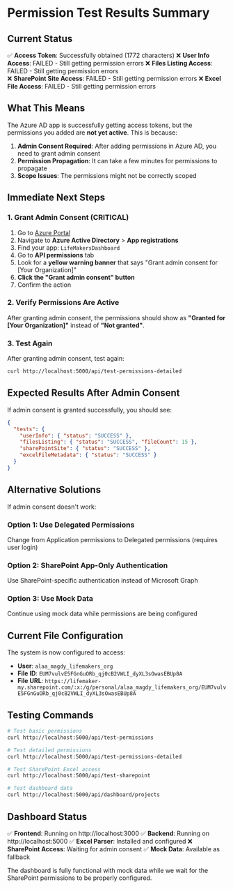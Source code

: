 # Permission Test Results Summary

## Current Status
✅ **Access Token**: Successfully obtained (1772 characters)
❌ **User Info Access**: FAILED - Still getting permission errors
❌ **Files Listing Access**: FAILED - Still getting permission errors  
❌ **SharePoint Site Access**: FAILED - Still getting permission errors
❌ **Excel File Access**: FAILED - Still getting permission errors

## What This Means

The Azure AD app is successfully getting access tokens, but the permissions you added are **not yet active**. This is because:

1. **Admin Consent Required**: After adding permissions in Azure AD, you need to grant admin consent
2. **Permission Propagation**: It can take a few minutes for permissions to propagate
3. **Scope Issues**: The permissions might not be correctly scoped

## Immediate Next Steps

### 1. Grant Admin Consent (CRITICAL)
1. Go to [Azure Portal](https://portal.azure.com)
2. Navigate to **Azure Active Directory** > **App registrations**
3. Find your app: `LifeMakersDashboard`
4. Go to **API permissions** tab
5. Look for a **yellow warning banner** that says "Grant admin consent for [Your Organization]"
6. **Click the "Grant admin consent" button**
7. Confirm the action

### 2. Verify Permissions Are Active
After granting admin consent, the permissions should show as **"Granted for [Your Organization]"** instead of **"Not granted"**.

### 3. Test Again
After granting admin consent, test again:
```bash
curl http://localhost:5000/api/test-permissions-detailed
```

## Expected Results After Admin Consent

If admin consent is granted successfully, you should see:
```json
{
  "tests": {
    "userInfo": { "status": "SUCCESS" },
    "filesListing": { "status": "SUCCESS", "fileCount": 15 },
    "sharePointSite": { "status": "SUCCESS" },
    "excelFileMetadata": { "status": "SUCCESS" }
  }
}
```

## Alternative Solutions

If admin consent doesn't work:

### Option 1: Use Delegated Permissions
Change from Application permissions to Delegated permissions (requires user login)

### Option 2: SharePoint App-Only Authentication
Use SharePoint-specific authentication instead of Microsoft Graph

### Option 3: Use Mock Data
Continue using mock data while permissions are being configured

## Current File Configuration

The system is now configured to access:
- **User**: `alaa_magdy_lifemakers_org`
- **File ID**: `EUM7vulvE5FGnGuORb_qj0cB2VWLI_dyXL3sOwasEBUp8A`
- **File URL**: `https://lifemaker-my.sharepoint.com/:x:/g/personal/alaa_magdy_lifemakers_org/EUM7vulvE5FGnGuORb_qj0cB2VWLI_dyXL3sOwasEBUp8A`

## Testing Commands

```bash
# Test basic permissions
curl http://localhost:5000/api/test-permissions

# Test detailed permissions
curl http://localhost:5000/api/test-permissions-detailed

# Test SharePoint Excel access
curl http://localhost:5000/api/test-sharepoint

# Test dashboard data
curl http://localhost:5000/api/dashboard/projects
```

## Dashboard Status

✅ **Frontend**: Running on http://localhost:3000
✅ **Backend**: Running on http://localhost:5000
✅ **Excel Parser**: Installed and configured
❌ **SharePoint Access**: Waiting for admin consent
✅ **Mock Data**: Available as fallback

The dashboard is fully functional with mock data while we wait for the SharePoint permissions to be properly configured. 